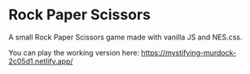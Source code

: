 # Rock Paper Scissors

A small Rock Paper Scissors game made with vanilla JS and NES.css.

You can play the working version here: https://mystifying-murdock-2c05d1.netlify.app/
